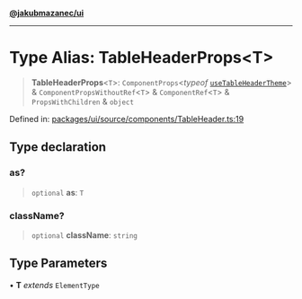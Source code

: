 [**@jakubmazanec/ui**](../README.md)

---

# Type Alias: TableHeaderProps\<T\>

> **TableHeaderProps**\<`T`\>: `ComponentProps`\<_typeof_
> [`useTableHeaderTheme`](../functions/useTableHeaderTheme.md)\> & `ComponentPropsWithoutRef`\<`T`\>
> & `ComponentRef`\<`T`\> & `PropsWithChildren` & `object`

Defined in:
[packages/ui/source/components/TableHeader.ts:19](https://github.com/jakubmazanec/tools/blob/b189bd808f93a39eacbf7e401a82a754c5ce3b63/packages/ui/source/components/TableHeader.ts#L19)

## Type declaration

### as?

> `optional` **as**: `T`

### className?

> `optional` **className**: `string`

## Type Parameters

• **T** _extends_ `ElementType`
